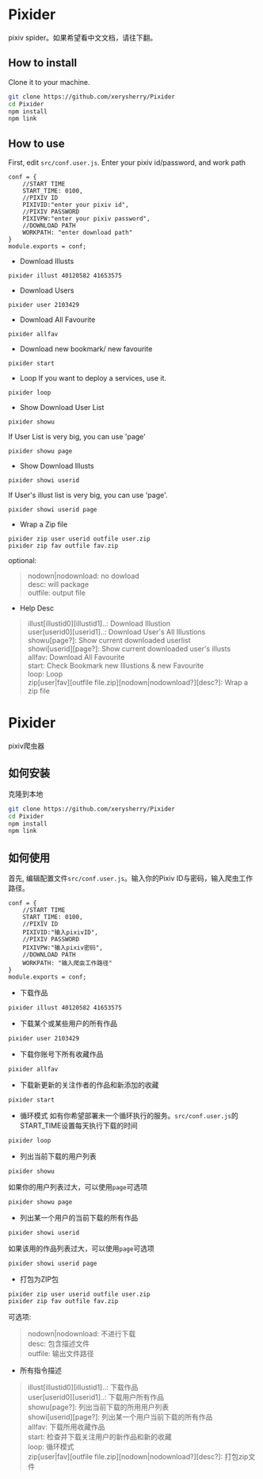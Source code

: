 Pixider
=======

pixiv spider。如果希望看中文文档，请往下翻。

How to install
--------------

Clone it to your machine.

```sh
git clone https://github.com/xerysherry/Pixider
cd Pixider
npm install
npm link
```

How to use
----------

First, edit `src/conf.user.js`. Enter your pixiv id/password, and work path

```
conf = {
    //START TIME
    START_TIME: 0100,
    //PIXIV ID
    PIXIVID:"enter your pixiv id",
    //PIXIV PASSWORD
    PIXIVPW:"enter your pixiv password",
    //DOWNLOAD PATH
    WORKPATH: "enter download path"
}
module.exports = conf;
```

* Download Illusts
```
pixider illust 40120582 41653575
```

* Download Users
```
pixider user 2103429
```

* Download All Favourite
```
pixider allfav
```

* Download new bookmark/ new favourite
```
pixider start
```

* Loop
If you want to deploy a services, use it.
```
pixider loop
```

* Show Download User List
```
pixider showu
```
If User List is very big, you can use 'page'
```
pixider showu page
```

* Show Download Illusts
```
pixider showi userid
```
If User's illust list is very big, you can use 'page'.
```
pixider showi userid page
```

* Wrap a Zip file
```
pixider zip user userid outfile user.zip
pixider zip fav outfile fav.zip
```
optional:  
> nodown|nodownload: no dowload  
> desc: will package  
> outfile: output file  

* Help Desc
> illust[illustid0][illustid1]..: Download Illustion  
> user[userid0][userid1]..: Download User's All Illustions  
> showu[page?]: Show current downloaded userlist  
> showi[userid][page?]: Show current downloaded user's illusts  
> allfav: Download All Favourite  
> start: Check Bookmark new Illustions & new Favourite  
> loop: Loop  
> zip[user|fav][outfile file.zip][nodown|nodownload?][desc?]: Wrap a zip file  

Pixider
=======

pixiv爬虫器

如何安装
--------------

克隆到本地

```sh
git clone https://github.com/xerysherry/Pixider
cd Pixider
npm install
npm link
```

如何使用
----------

首先, 编辑配置文件`src/conf.user.js`。输入你的Pixiv ID与密码，输入爬虫工作路径。

```
conf = {
    //START TIME
    START_TIME: 0100,
    //PIXIV ID
    PIXIVID:"输入pixivID",
    //PIXIV PASSWORD
    PIXIVPW:"输入pixiv密码",
    //DOWNLOAD PATH
    WORKPATH: "输入爬虫工作路径"
}
module.exports = conf;
```

* 下载作品
```
pixider illust 40120582 41653575
```

* 下载某个或某些用户的所有作品
```
pixider user 2103429
```

* 下载你账号下所有收藏作品
```
pixider allfav
```

* 下载新更新的关注作者的作品和新添加的收藏
```
pixider start
```

* 循环模式
如有你希望部署未一个循环执行的服务。`src/conf.user.js`的START_TIME设置每天执行下载的时间
```
pixider loop
```

* 列出当前下载的用户列表
```
pixider showu
```
如果你的用户列表过大，可以使用`page`可选项
```
pixider showu page
```

* 列出某一个用户的当前下载的所有作品
```
pixider showi userid
```
如果该用的作品列表过大，可以使用`page`可选项
```
pixider showi userid page
```

* 打包为ZIP包
```
pixider zip user userid outfile user.zip
pixider zip fav outfile fav.zip
```
可选项:  
> nodown|nodownload: 不进行下载  
> desc: 包含描述文件  
> outfile: 输出文件路径  

* 所有指令描述
> illust[illustid0][illustid1]..: 下载作品  
> user[userid0][userid1]..: 下载用户所有作品  
> showu[page?]: 列出当前下载的所用用户列表  
> showi[userid][page?]: 列出某一个用户当前下载的所有作品  
> allfav: 下载所用收藏作品  
> start: 检查并下载关注用户的新作品和新的收藏  
> loop: 循环模式  
> zip[user|fav][outfile file.zip][nodown|nodownload?][desc?]: 打包zip文件  
